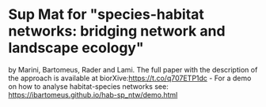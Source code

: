 # Sup Mat for "species-habitat networks: bridging network and landscape ecology"

by Marini, Bartomeus, Rader and Lami.
The full paper with the description of the approach is available at biorXive:https://t.co/q707ETP1dc - For a demo on how to analyse habitat-species networks see: https://ibartomeus.github.io/hab-sp_ntw/demo.html
